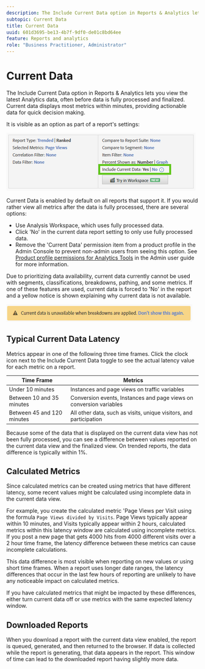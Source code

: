 ```yaml
---
description: The Include Current Data option in Reports & Analytics lets you view the latest Analytics data, often before data is fully processed and finalized. Current data displays most metrics within minutes, providing actionable data for quick decision making.
subtopic: Current Data
title: Current Data
uuid: 601d3695-be13-4b7f-9df0-de01c8bd64ee
feature: Reports and analytics
role: "Business Practitioner, Administrator"
---
```


# Current Data

The Include Current Data option in Reports & Analytics lets you view the latest Analytics data, often before data is fully processed and finalized. Current data displays most metrics within minutes, providing actionable data for quick decision making.

It is visible as an option as part of a report's settings:

![Current Data screenshot](assets/current_data.png)

Current Data is enabled by default on all reports that support it. If you would rather view all metrics after the data is fully processed, there are several options:

* Use Analysis Workspace, which uses fully processed data.
* Click 'No' in the current data report setting to only use fully processed data.
* Remove the 'Current Data' permission item from a product profile in the Admin Console to prevent non-admin users from seeing this option. See [Product profile permissions for Analytics Tools](/help/admin/admin-console/permissions/analytics-tools.md) in the Admin user guide for more information.

Due to prioritizing data availability, current data currently cannot be used with segments, classifications, breakdowns, pathing, and some metrics. If one of these features are used, current data is forced to 'No' in the report and a yellow notice is shown explaining why current data is not available.

![Current data notice](assets/current_data_notice.png)

## Typical Current Data Latency

Metrics appear in one of the following three time frames. Click the clock icon next to the Include Current Data toggle to see the actual latency value for each metric on a report.

| Time Frame | Metrics |
| --- | --- |
| Under 10 minutes | Instances and page views on traffic variables |
| Between 10 and 35 minutes | Conversion events, Instances and page views on conversion variables |
| Between 45 and 120 minutes | All other data, such as visits, unique visitors, and participation |

Because some of the data that is displayed on the current data view has not been fully processed, you can see a difference between values reported on the current data view and the finalized view. On trended reports, the data difference is typically within 1%.

## Calculated Metrics

Since calculated metrics can be created using metrics that have different latency, some recent values might be calculated using incomplete data in the current data view.

For example, you create the calculated metric 'Page Views per Visit using the formula `Page Views divided by Visits`. Page Views typically appear within 10 minutes, and Visits typically appear within 2 hours, calculated metrics within this latency window are calculated using incomplete metrics. If you post a new page that gets 4000 hits from 4000 different visits over a 2 hour time frame, the latency difference between these metrics can cause incomplete calculations.

This data difference is most visible when reporting on new values or using short time frames. When a report uses longer date ranges, the latency differences that occur in the last few hours of reporting are unlikely to have any noticeable impact on calculated metrics.

If you have calculated metrics that might be impacted by these differences, either turn current data off or use metrics with the same expected latency window.

## Downloaded Reports

When you download a report with the current data view enabled, the report is queued, generated, and then returned to the browser. If data is collected while the report is generating, that data appears in the report. This window of time can lead to the downloaded report having slightly more data.
